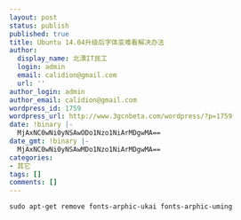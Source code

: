 ```yaml
---
layout: post
status: publish
published: true
title: Ubuntu 14.04升级后字体变难看解决办法
author:
  display_name: 北漂IT民工
  login: admin
  email: calidion@gmail.com
  url: ''
author_login: admin
author_email: calidion@gmail.com
wordpress_id: 1759
wordpress_url: http://www.3gcnbeta.com/wordpress/?p=1759
date: !binary |-
  MjAxNC0wNi0yNSAwODo1Nzo1NiArMDgwMA==
date_gmt: !binary |-
  MjAxNC0wNi0yNSAwMDo1Nzo1NiArMDgwMA==
categories:
- 其它
tags: []
comments: []
---
```


```shell
sudo apt-get remove fonts-arphic-ukai fonts-arphic-uming
```